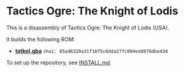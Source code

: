 # Tactics Ogre: The Knight of Lodis

This is a disassembly of Tactics Ogre: The Knight of Lodis (USA).

It builds the following ROM:

* [**totkol.gba**](https://datomatic.no-intro.org/index.php?page=show_record&s=23&n=0419) `sha1: 85a46320a31f16f5c6dda27fc094edd078dbe43d`

To set up the repository, see [INSTALL.md](INSTALL.md).
